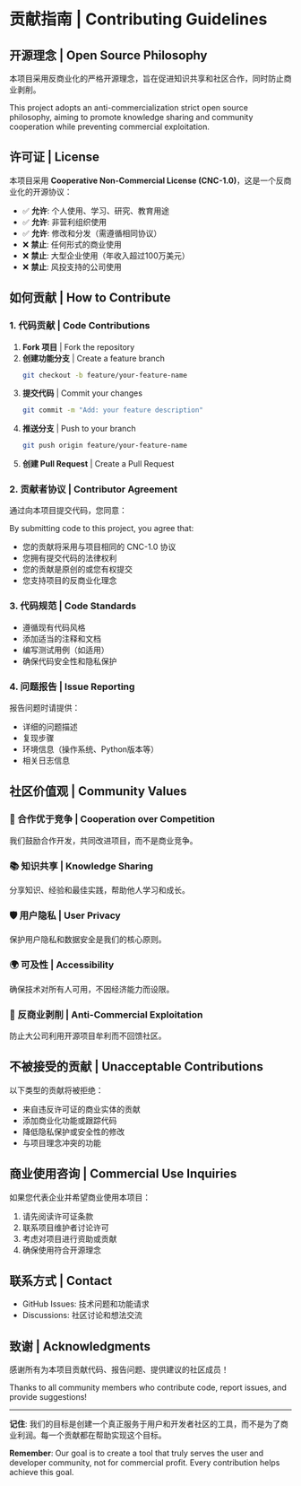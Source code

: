 # 贡献指南 | Contributing Guidelines

## 开源理念 | Open Source Philosophy

本项目采用反商业化的严格开源理念，旨在促进知识共享和社区合作，同时防止商业剥削。

This project adopts an anti-commercialization strict open source philosophy, aiming to promote knowledge sharing and community cooperation while preventing commercial exploitation.

## 许可证 | License

本项目采用 **Cooperative Non-Commercial License (CNC-1.0)**，这是一个反商业化的开源协议：

- ✅ **允许**: 个人使用、学习、研究、教育用途
- ✅ **允许**: 非营利组织使用
- ✅ **允许**: 修改和分发（需遵循相同协议）
- ❌ **禁止**: 任何形式的商业使用
- ❌ **禁止**: 大型企业使用（年收入超过100万美元）
- ❌ **禁止**: 风投支持的公司使用

## 如何贡献 | How to Contribute

### 1. 代码贡献 | Code Contributions

1. **Fork 项目** | Fork the repository
2. **创建功能分支** | Create a feature branch
   ```bash
   git checkout -b feature/your-feature-name
   ```
3. **提交代码** | Commit your changes
   ```bash
   git commit -m "Add: your feature description"
   ```
4. **推送分支** | Push to your branch
   ```bash
   git push origin feature/your-feature-name
   ```
5. **创建 Pull Request** | Create a Pull Request

### 2. 贡献者协议 | Contributor Agreement

通过向本项目提交代码，您同意：

By submitting code to this project, you agree that:

- 您的贡献将采用与项目相同的 CNC-1.0 协议
- 您拥有提交代码的法律权利
- 您的贡献是原创的或您有权提交
- 您支持项目的反商业化理念

### 3. 代码规范 | Code Standards

- 遵循现有代码风格
- 添加适当的注释和文档
- 编写测试用例（如适用）
- 确保代码安全性和隐私保护

### 4. 问题报告 | Issue Reporting

报告问题时请提供：
- 详细的问题描述
- 复现步骤
- 环境信息（操作系统、Python版本等）
- 相关日志信息

## 社区价值观 | Community Values

### 🤝 合作优于竞争 | Cooperation over Competition
我们鼓励合作开发，共同改进项目，而不是商业竞争。

### 📚 知识共享 | Knowledge Sharing  
分享知识、经验和最佳实践，帮助他人学习和成长。

### 🛡️ 用户隐私 | User Privacy
保护用户隐私和数据安全是我们的核心原则。

### 🌍 可及性 | Accessibility
确保技术对所有人可用，不因经济能力而设限。

### 🚫 反商业剥削 | Anti-Commercial Exploitation
防止大公司利用开源项目牟利而不回馈社区。

## 不被接受的贡献 | Unacceptable Contributions

以下类型的贡献将被拒绝：

- 来自违反许可证的商业实体的贡献
- 添加商业化功能或跟踪代码
- 降低隐私保护或安全性的修改
- 与项目理念冲突的功能

## 商业使用咨询 | Commercial Use Inquiries

如果您代表企业并希望商业使用本项目：

1. 请先阅读许可证条款
2. 联系项目维护者讨论许可
3. 考虑对项目进行资助或贡献
4. 确保使用符合开源理念

## 联系方式 | Contact

- GitHub Issues: 技术问题和功能请求
- Discussions: 社区讨论和想法交流

## 致谢 | Acknowledgments

感谢所有为本项目贡献代码、报告问题、提供建议的社区成员！

Thanks to all community members who contribute code, report issues, and provide suggestions!

---

**记住**: 我们的目标是创建一个真正服务于用户和开发者社区的工具，而不是为了商业利润。每一个贡献都在帮助实现这个目标。

**Remember**: Our goal is to create a tool that truly serves the user and developer community, not for commercial profit. Every contribution helps achieve this goal.